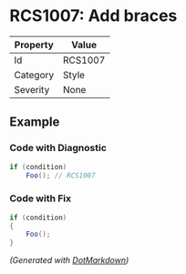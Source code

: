 # RCS1007: Add braces

| Property | Value   |
| -------- | ------- |
| Id       | RCS1007 |
| Category | Style   |
| Severity | None    |

## Example

### Code with Diagnostic

```csharp
if (condition)
    Foo(); // RCS1007
```

### Code with Fix

```csharp
if (condition)
{
    Foo();
}
```


*\(Generated with [DotMarkdown](http://github.com/JosefPihrt/DotMarkdown)\)*